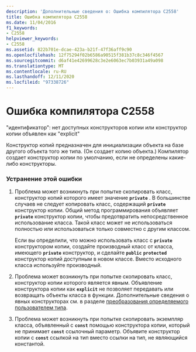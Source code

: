 ```yaml
---
description: 'Дополнительные сведения о: Ошибка компилятора C2558'
title: Ошибка компилятора C2558
ms.date: 11/04/2016
f1_keywords:
- C2558
helpviewer_keywords:
- C2558
ms.assetid: 822b701e-dcae-423a-b21f-47f36aff9c90
ms.openlocfilehash: 12f75294f02b6586a90515f381b37c8c346f4567
ms.sourcegitcommit: d6af41e42699628c3e2e6063ec7b03931a49a098
ms.translationtype: MT
ms.contentlocale: ru-RU
ms.lasthandoff: 12/11/2020
ms.locfileid: "97338726"
---
```

# <a name="compiler-error-c2558"></a>Ошибка компилятора C2558

"идентификатор": нет доступных конструкторов копии или конструктор копии объявлен как "explicit"

Конструктор копий предназначен для инициализации объекта на базе другого объекта того же типа. (Он создает копию объекта.) Компилятор создает конструктор копии по умолчанию, если не определены какие-либо конструкторы.

### <a name="to-fix-this-error"></a>Устранение этой ошибки

1. Проблема может возникнуть при попытке скопировать класс, конструктор копий которого имеет значение **`private`** . В большинстве случаев не следует копировать класс, содержащий **`private`** конструктор копии. Общий метод программирования объявляет **`private`** конструктор копии, чтобы предотвратить непосредственное использование класса. Такой класс может не использоваться полностью или использоваться только совместно с другим классом.

   Если вы определили, что можно использовать класс с **`private`** конструктором копии, создайте производный класс от класса, имеющего **`private`** конструктор, и сделайте **`public`** **`protected`** конструктор копий доступным в новом классе. Вместо исходного класса используйте производный.

1. Проблема может возникнуть при попытке скопировать класс, конструктор копии которого является явным. Объявление конструктора копии как **`explicit`** не позволяет передавать или возвращать объекты класса в функции. Дополнительные сведения о явных конструкторах см. в разделе [преобразования определяемого пользователем типа](../../cpp/user-defined-type-conversions-cpp.md).

1. Проблема может возникнуть при попытке скопировать экземпляр класса, объявленный с **`const`** помощью конструктора копии, который не принимает **`const`** ссылочный параметр. Объявите конструктор копии с **`const`** ссылкой на тип вместо ссылки на тип, не являющийся константой.
